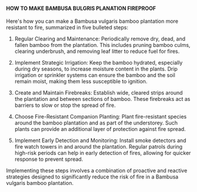 #### HOW TO MAKE BAMBUSA BULGRIS PLANATION FIREPROOF

Here's how you can make a Bambusa vulgaris bamboo plantation more resistant to fire, summarized in five bulleted steps:

1. Regular Clearing and Maintenance:
Periodically remove dry, dead, and fallen bamboo from the plantation. This includes pruning bamboo culms, clearing underbrush, and removing leaf litter to reduce fuel for fires.

2. Implement Strategic Irrigation:
Keep the bamboo hydrated, especially during dry seasons, to increase moisture content in the plants. Drip irrigation or sprinkler systems can ensure the bamboo and the soil remain moist, making them less susceptible to ignition.

3. Create and Maintain Firebreaks:
Establish wide, cleared strips around the plantation and between sections of bamboo. These firebreaks act as barriers to slow or stop the spread of fire.

4. Choose Fire-Resistant Companion Planting:
Plant fire-resistant species around the bamboo plantation and as part of the understorey. Such plants can provide an additional layer of protection against fire spread.

5. Implement Early Detection and Monitoring:
Install smoke detectors and fire watch towers in and around the plantation. Regular patrols during high-risk periods can help in early detection of fires, allowing for quicker response to prevent spread.

Implementing these steps involves a combination of proactive and reactive strategies designed to significantly reduce the risk of fire in a Bambusa vulgaris bamboo plantation.
